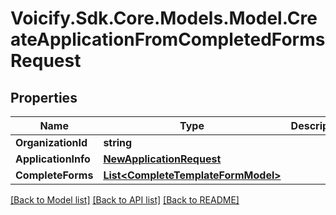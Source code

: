 # Voicify.Sdk.Core.Models.Model.CreateApplicationFromCompletedFormsRequest
## Properties

Name | Type | Description | Notes
------------ | ------------- | ------------- | -------------
**OrganizationId** | **string** |  | 
**ApplicationInfo** | [**NewApplicationRequest**](NewApplicationRequest.md) |  | 
**CompleteForms** | [**List&lt;CompleteTemplateFormModel&gt;**](CompleteTemplateFormModel.md) |  | 

[[Back to Model list]](../README.md#documentation-for-models) [[Back to API list]](../README.md#documentation-for-api-endpoints) [[Back to README]](../README.md)

